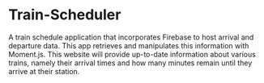 # Train-Scheduler

A train schedule application that incorporates Firebase to host arrival and departure data. 
This app retrieves and manipulates this information with Moment.js. 
This website will provide up-to-date information about various trains, namely their arrival times and how many minutes remain until they arrive at their station.
